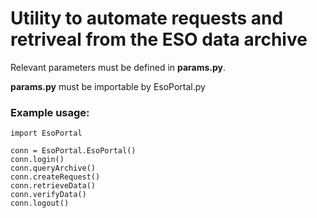 # Utility to automate requests and retriveal from the ESO data archive

Relevant parameters must be defined in **params.py**.  
  
**params.py** must be importable by EsoPortal.py

### Example usage:

    import EsoPortal  
    
    conn = EsoPortal.EsoPortal()  
    conn.login()  
    conn.queryArchive()  
    conn.createRequest()  
    conn.retrieveData()  
    conn.verifyData()  
    conn.logout()

